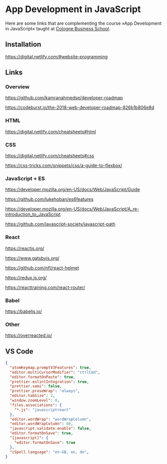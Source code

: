 # App Development in JavaScript

Here are some links that are complementing the course »App Development in
JavaScript« taught at [Cologne Business School](https://cbs.de).

## Installation

https://digital.netlify.com/#website-programming

## Links

### Overview

https://github.com/kamranahmedse/developer-roadmap

https://codeburst.io/the-2018-web-developer-roadmap-826b1b806e8d

### HTML

https://digital.netlify.com/cheatsheets#html

### CSS

https://digital.netlify.com/cheatsheets#css

https://css-tricks.com/snippets/css/a-guide-to-flexbox/

### JavaScript + ES

https://developer.mozilla.org/en-US/docs/Web/JavaScript/Guide

https://github.com/lukehoban/es6features

https://developer.mozilla.org/en-US/docs/Web/JavaScript/A_re-introduction_to_JavaScript

https://github.com/javascript-society/javascript-path

### React

https://reactjs.org/

https://www.gatsbyjs.org/

https://github.com/nfl/react-helmet

https://redux.js.org/

https://reacttraining.com/react-router/

### Babel

https://babeljs.io/

### Other

https://overreacted.io/

## VS Code

```JSON
{
  "atomKeymap.promptV3Features": true,
  "editor.multiCursorModifier": "ctrlCmd",
  "editor.formatOnPaste": true,
  "prettier.eslintIntegration": true,
  "prettier.semi": false,
  "prettier.proseWrap": "always",
  "editor.tabSize": 2,
  "window.zoomLevel": 0,
  "files.associations": {
    "*.js": "javascriptreact"
  },
  "editor.wordWrap": "wordWrapColumn",
  "editor.wordWrapColumn": 80,
  "javascript.validate.enable": false,
  "editor.formatOnSave": true,
  "[javascript]": {
    "editor.formatOnSave": true
  },
  "cSpell.language": "en-GB, en, de",
}
```
